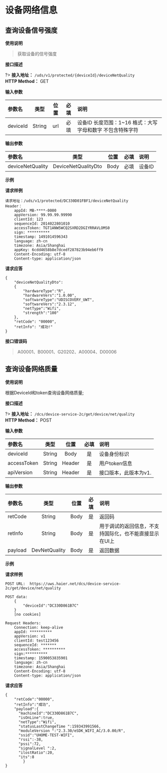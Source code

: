 # 设备网络信息

## 查询设备信号强度

**使用说明**

> 获取设备的信号强度

**接口描述**

?> **接入地址：** `/uds/v1/protected/{deviceId}/deviceNetQuality`</br>
**HTTP Method：** GET

**输入参数**

参数名|类型|位置|必填|说明
:-|:-:|:-:|:-:|:-
deviceId|String|url|必填|设备ID 长度范围：1~16 格式：大写字母和数字 不包含特殊字符

**输出参数**

参数名|类型|位置|必填|说明
:-|:-:|:-:|:-:|:-
deviceNetQuality|DeviceNetQualityDto|Body|必填|设备ID

**示例**

**请求样例**

```
请求地址：/uds/v1/protected/DC330D01FBF1/deviceNetQuality
Header：
    appId: MB-****-0000
    appVersion: 99.99.99.99990
    clientId: 123
    sequenceId: 2014022801010
    accessToken: TGT1ANW5WCQ2SXRD2DGIYRRAVLOMS0
    sign: **********
    timestamp: 1491014596343 
    language: zh-cn
    timezone: Asia/Shanghai
    appKey: 6cdd4658b8e7dcedf287823b94eb6ff9
    Content-Encoding: utf-8
    Content-type: application/json
```

**请求应答**

```
{
    "deviceNetQualityDto":
    {
        "hardwareType":"R",
        "hardwareVers":"1.0.00",
        "softwareType":"UDISCOVERY_UWT",
        "softwareVers":"2.3.12",
        "netType":"Wifi",
        "strength":"100"
    },
    "retCode": "00000",
    "retInfo": "成功!"
}
```

**接口错误码**
> A00001、B00001、G20202、A00004、D00006


## 查询设备网络质量

**使用说明**

根据DeviceId和token查询设备网络质量;


**接口描述**  

?> **接入地址：** `/dcs/device-service-2c/get/device/net/quality`</br>
**HTTP Method：** POST

**输入参数**

参数名|类型|位置|必填|说明
:-|:-:|:-:|:-:|:-
deviceId|String|Body|是|设备身份标识
accessToken|String|Header|是|用户token信息
apiVersion|String|Header|是|接口版本，此版本为v1.

**输出参数**

参数名|类型|位置|必填|说明
:-|:-:|:-:|:-:|:-
retCode|String|Body|是|返回码
retInfo|String|Body|是|用于调试的返回信息，不支持国际化，也不能直接显示在UI上
payload|DevNetQuality|Body|是|返回数据

**示例**

**请求样例**
```
POST URL:  https://uws.haier.net/dcs/device-service-2c/get/device/net/quality

POST data:
	{
	    "deviceId":"DC330D861B7C"
	}
	[no cookies]

Request Headers:
	Connection: keep-alive
	appId: **********
	appVersion: v1
	clientId: test123456
	sequenceId: *******
	accessToken: **********
	sign:**********
	timestamp: 1590053835901
	language: zh-cn
	timezone: Asia/Shanghai
	Content-Encoding: utf-8
	Content-type: application/json

```

**请求应答**
```
{
    "retCode":"00000",
    "retInfo":"成功",
    "payload":{
      "machineId":"DC330D861B7C",
	  "isOnLine":true,
	  "netType":"Wifi",
	  "statusLastChangeTime ":159343991566,
	  "moduleVersion ":"2.3.30/eSDK_WIFI_AC/3.0.00/R",
	  "ssid":"UHOME-TEST-WIFI",
	  "rssi":-38,
	  "pssi":72,
	  "signalLevel ":2,
	  "ilostRatio":20,
	  "its":8
		}
}


```
